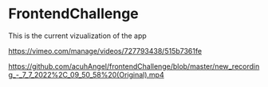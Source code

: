 # FrontendChallenge

This is the current vizualization of the app

https://vimeo.com/manage/videos/727793438/515b7361fe

https://github.com/acuhAngel/frontendChallenge/blob/master/new_recording_-_7_7_2022%2C_09_50_58%20(Original).mp4

